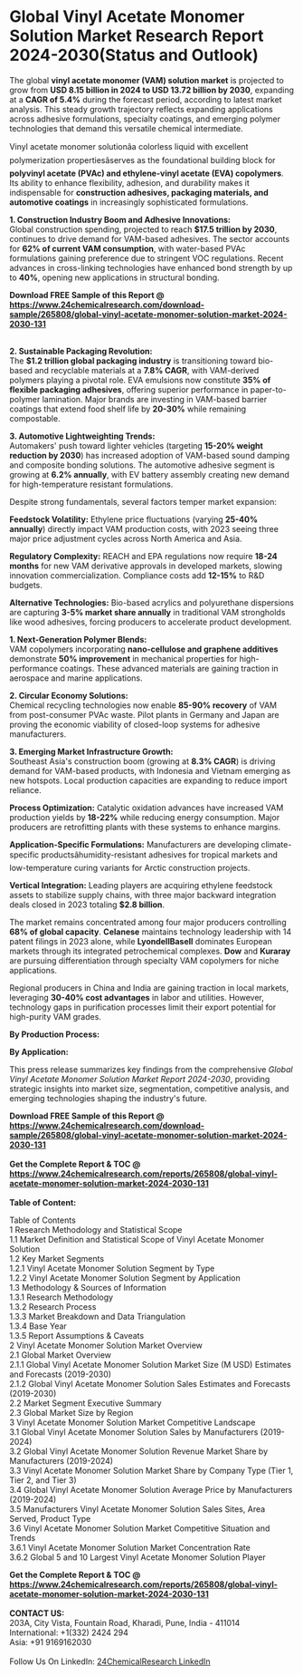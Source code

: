 <h1>Global Vinyl Acetate Monomer Solution Market Research Report 2024-2030(Status and Outlook)</h1><p>The global <strong>vinyl acetate monomer (VAM) solution market</strong> is projected to grow from <strong>USD 8.15 billion in 2024 to USD 13.72 billion by 2030</strong>, expanding at a <strong>CAGR of 5.4%</strong> during the forecast period, according to latest market analysis. This steady growth trajectory reflects expanding applications across adhesive formulations, specialty coatings, and emerging polymer technologies that demand this versatile chemical intermediate.</p><p>Vinyl acetate monomer solutionâa colorless liquid with excellent polymerization propertiesâserves as the foundational building block for <strong>polyvinyl acetate (PVAc) and ethylene-vinyl acetate (EVA) copolymers</strong>. Its ability to enhance flexibility, adhesion, and durability makes it indispensable for <strong>construction adhesives, packaging materials, and automotive coatings</strong> in increasingly sophisticated formulations.</p><p><strong>1. Construction Industry Boom and Adhesive Innovations:</strong><br>
Global construction spending, projected to reach <strong>$17.5 trillion by 2030</strong>, continues to drive demand for VAM-based adhesives. The sector accounts for <strong>62% of current VAM consumption</strong>, with water-based PVAc formulations gaining preference due to stringent VOC regulations. Recent advances in cross-linking technologies have enhanced bond strength by up to <strong>40%</strong>, opening new applications in structural bonding.</p><div><b>Download FREE Sample of this Report @ 
            <a href="https://www.24chemicalresearch.com/download-sample/265808/global-vinyl-acetate-monomer-solution-market-2024-2030-131">
            https://www.24chemicalresearch.com/download-sample/265808/global-vinyl-acetate-monomer-solution-market-2024-2030-131</a></b></div><br><p><strong>2. Sustainable Packaging Revolution:</strong><br>
The <strong>$1.2 trillion global packaging industry</strong> is transitioning toward bio-based and recyclable materials at a <strong>7.8% CAGR</strong>, with VAM-derived polymers playing a pivotal role. EVA emulsions now constitute <strong>35% of flexible packaging adhesives</strong>, offering superior performance in paper-to-polymer lamination. Major brands are investing in VAM-based barrier coatings that extend food shelf life by <strong>20-30%</strong> while remaining compostable.</p><p><strong>3. Automotive Lightweighting Trends:</strong><br>
Automakers' push toward lighter vehicles (targeting <strong>15-20% weight reduction by 2030</strong>) has increased adoption of VAM-based sound damping and composite bonding solutions. The automotive adhesive segment is growing at <strong>6.2% annually</strong>, with EV battery assembly creating new demand for high-temperature resistant formulations.</p><p>Despite strong fundamentals, several factors temper market expansion:</p><p><strong>Feedstock Volatility:</strong> Ethylene price fluctuations (varying <strong>25-40% annually</strong>) directly impact VAM production costs, with 2023 seeing three major price adjustment cycles across North America and Asia.</p><p><strong>Regulatory Complexity:</strong> REACH and EPA regulations now require <strong>18-24 months</strong> for new VAM derivative approvals in developed markets, slowing innovation commercialization. Compliance costs add <strong>12-15%</strong> to R&amp;D budgets.</p><p><strong>Alternative Technologies:</strong> Bio-based acrylics and polyurethane dispersions are capturing <strong>3-5% market share annually</strong> in traditional VAM strongholds like wood adhesives, forcing producers to accelerate product development.</p><p><strong>1. Next-Generation Polymer Blends:</strong><br>
VAM copolymers incorporating <strong>nano-cellulose and graphene additives</strong> demonstrate <strong>50% improvement</strong> in mechanical properties for high-performance coatings. These advanced materials are gaining traction in aerospace and marine applications.</p><p><strong>2. Circular Economy Solutions:</strong><br>
Chemical recycling technologies now enable <strong>85-90% recovery</strong> of VAM from post-consumer PVAc waste. Pilot plants in Germany and Japan are proving the economic viability of closed-loop systems for adhesive manufacturers.</p><p><strong>3. Emerging Market Infrastructure Growth:</strong><br>
Southeast Asia's construction boom (growing at <strong>8.3% CAGR</strong>) is driving demand for VAM-based products, with Indonesia and Vietnam emerging as new hotspots. Local production capacities are expanding to reduce import reliance.</p><p><strong>Process Optimization:</strong> Catalytic oxidation advances have increased VAM production yields by <strong>18-22%</strong> while reducing energy consumption. Major producers are retrofitting plants with these systems to enhance margins.</p><p><strong>Application-Specific Formulations:</strong> Manufacturers are developing climate-specific productsâhumidity-resistant adhesives for tropical markets and low-temperature curing variants for Arctic construction projects.</p><p><strong>Vertical Integration:</strong> Leading players are acquiring ethylene feedstock assets to stabilize supply chains, with three major backward integration deals closed in 2023 totaling <strong>$2.8 billion</strong>.</p><p>The market remains concentrated among four major producers controlling <strong>68% of global capacity</strong>. <strong>Celanese</strong> maintains technology leadership with 14 patent filings in 2023 alone, while <strong>LyondellBasell</strong> dominates European markets through its integrated petrochemical complexes. <strong>Dow</strong> and <strong>Kuraray</strong> are pursuing differentiation through specialty VAM copolymers for niche applications.</p><p>Regional producers in China and India are gaining traction in local markets, leveraging <strong>30-40% cost advantages</strong> in labor and utilities. However, technology gaps in purification processes limit their export potential for high-purity VAM grades.</p><p><strong>By Production Process:</strong></p><p><strong>By Application:</strong></p><p>This press release summarizes key findings from the comprehensive <em>Global Vinyl Acetate Monomer Solution Market Report 2024-2030</em>, providing strategic insights into market size, segmentation, competitive analysis, and emerging technologies shaping the industry's future.</p><div><b>Download FREE Sample of this Report @ 
            <a href="https://www.24chemicalresearch.com/download-sample/265808/global-vinyl-acetate-monomer-solution-market-2024-2030-131">
            https://www.24chemicalresearch.com/download-sample/265808/global-vinyl-acetate-monomer-solution-market-2024-2030-131</a></b></div><br><div><b>Get the Complete Report & TOC @ 
            <a href="https://www.24chemicalresearch.com/reports/265808/global-vinyl-acetate-monomer-solution-market-2024-2030-131">
            https://www.24chemicalresearch.com/reports/265808/global-vinyl-acetate-monomer-solution-market-2024-2030-131</a></b></div><br>
            <b>Table of Content:</b><p>Table of Contents<br />
1 Research Methodology and Statistical Scope<br />
1.1 Market Definition and Statistical Scope of Vinyl Acetate Monomer Solution<br />
1.2 Key Market Segments<br />
1.2.1 Vinyl Acetate Monomer Solution Segment by Type<br />
1.2.2 Vinyl Acetate Monomer Solution Segment by Application<br />
1.3 Methodology & Sources of Information<br />
1.3.1 Research Methodology<br />
1.3.2 Research Process<br />
1.3.3 Market Breakdown and Data Triangulation<br />
1.3.4 Base Year<br />
1.3.5 Report Assumptions & Caveats<br />
2 Vinyl Acetate Monomer Solution Market Overview<br />
2.1 Global Market Overview<br />
2.1.1 Global Vinyl Acetate Monomer Solution Market Size (M USD) Estimates and Forecasts (2019-2030)<br />
2.1.2 Global Vinyl Acetate Monomer Solution Sales Estimates and Forecasts (2019-2030)<br />
2.2 Market Segment Executive Summary<br />
2.3 Global Market Size by Region<br />
3 Vinyl Acetate Monomer Solution Market Competitive Landscape<br />
3.1 Global Vinyl Acetate Monomer Solution Sales by Manufacturers (2019-2024)<br />
3.2 Global Vinyl Acetate Monomer Solution Revenue Market Share by Manufacturers (2019-2024)<br />
3.3 Vinyl Acetate Monomer Solution Market Share by Company Type (Tier 1, Tier 2, and Tier 3)<br />
3.4 Global Vinyl Acetate Monomer Solution Average Price by Manufacturers (2019-2024)<br />
3.5 Manufacturers Vinyl Acetate Monomer Solution Sales Sites, Area Served, Product Type<br />
3.6 Vinyl Acetate Monomer Solution Market Competitive Situation and Trends<br />
3.6.1 Vinyl Acetate Monomer Solution Market Concentration Rate<br />
3.6.2 Global 5 and 10 Largest Vinyl Acetate Monomer Solution Player</p><div><b>Get the Complete Report & TOC @ 
            <a href="https://www.24chemicalresearch.com/reports/265808/global-vinyl-acetate-monomer-solution-market-2024-2030-131">
            https://www.24chemicalresearch.com/reports/265808/global-vinyl-acetate-monomer-solution-market-2024-2030-131</a></b></div><br><b>CONTACT US:</b><br>
            203A, City Vista, Fountain Road, Kharadi, Pune, India - 411014<br>
            International: +1(332) 2424 294<br>
            Asia: +91 9169162030 <br><br>
            Follow Us On LinkedIn: <a href="https://www.linkedin.com/company/24chemicalresearch/">24ChemicalResearch LinkedIn</a>